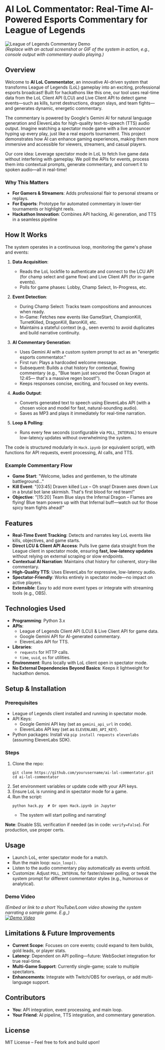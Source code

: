 # AI LoL Commentator: Real-Time AI-Powered Esports Commentary for League of Legends

![League of Legends Commentary Demo](https://via.placeholder.com/800x400?text=AI+LoL+Commentator+Demo)  
*(Replace with an actual screenshot or GIF of the system in action, e.g., console output with commentary audio playing.)*

## Overview

Welcome to **AI LoL Commentator**, an innovative AI-driven system that transforms League of Legends (LoL) gameplay into an exciting, professional esports broadcast! Built for hackathons like this one, our tool uses real-time data from the LoL Client API (LCU) and Live Client API to detect game events—such as kills, turret destructions, dragon slays, and team fights—and generates dynamic, energetic commentary. 

The commentary is powered by Google's Gemini AI for natural language generation and ElevenLabs for high-quality text-to-speech (TTS) audio output. Imagine watching a spectator mode game with a live announcer hyping up every play, just like a real esports tournament. This project demonstrates how AI can enhance gaming experiences, making them more immersive and accessible for viewers, streamers, and casual players.

Our core idea: Leverage spectator mode in LoL to fetch live game data without interfering with gameplay. We poll the APIs for events, process them into contextual prompts, generate commentary, and convert it to spoken audio—all in real-time!

### Why This Matters
- **For Gamers & Streamers**: Adds professional flair to personal streams or replays.
- **For Esports**: Prototype for automated commentary in lower-tier tournaments or highlight reels.
- **Hackathon Innovation**: Combines API hacking, AI generation, and TTS in a seamless pipeline

## How It Works

The system operates in a continuous loop, monitoring the game's phase and events:

1. **Data Acquisition**:
   - Reads the LoL lockfile to authenticate and connect to the LCU API (for champ select and game flow) and Live Client API (for in-game events).
   - Polls for game phases: Lobby, Champ Select, In-Progress, etc.

2. **Event Detection**:
   - During Champ Select: Tracks team compositions and announces when ready.
   - In-Game: Fetches new events like GameStart, ChampionKill, TurretKilled, DragonKill, BaronKill, etc.
   - Maintains a stateful context (e.g., seen events) to avoid duplicates and build narrative continuity.

3. **AI Commentary Generation**:
   - Uses Gemini AI with a custom system prompt to act as an "energetic esports commentator."
   - First run: Plays a hardcoded welcome message.
   - Subsequent: Builds a chat history for contextual, flowing commentary (e.g., "Blue team just secured the Ocean Dragon at 12:45— that's a massive regen boost!").
   - Keeps responses concise, exciting, and focused on key events.

4. **Audio Output**:
   - Converts generated text to speech using ElevenLabs API (with a chosen voice and model for fast, natural-sounding audio).
   - Saves as MP3 and plays it immediately for real-time narration.

5. **Loop & Polling**:
   - Runs every few seconds (configurable via `POLL_INTERVAL`) to ensure low-latency updates without overwhelming the system.

The code is structured modularly in `Hack.ipynb` (or equivalent script), with functions for API requests, event processing, AI calls, and TTS.

### Example Commentary Flow
- **Game Start**: "Welcome, ladies and gentlemen, to the ultimate battleground..."
- **Kill Event**: "[03:45] Draven killed Lux – Oh snap! Draven axes down Lux in a brutal bot lane skirmish. That's first blood for red team!"
- **Objective**: "[15:20] Team Blue slays the Infernal Dragon – Flames are flying! Blue team powers up with that Infernal buff—watch out for those spicy team fights ahead!"


## Features

- **Real-Time Event Tracking**: Detects and narrates key LoL events like kills, objectives, and game starts.
- **Direct LCU & Client API Access**: Pulls live game data straight from the League client in spectator mode, ensuring **fast, low-latency updates** without relying on external scraping or slow endpoints.
- **Contextual AI Narration**: Maintains chat history for coherent, story-like commentary.
- **High-Quality TTS**: Uses ElevenLabs for expressive, low-latency audio.
- **Spectator-Friendly**: Works entirely in spectator mode—no impact on active players.
- **Extensible**: Easy to add more event types or integrate with streaming tools (e.g., OBS).






## Technologies Used

- **Programming**: Python 3.x
- **APIs**:
  - League of Legends Client API (LCU) & Live Client API for game data.
  - Google Gemini API for AI-generated commentary.
  - ElevenLabs API for TTS.
- **Libraries**:
  - `requests` for HTTP calls.
  - `time`, `uuid`, `os` for utilities.
- **Environment**: Runs locally with LoL client open in spectator mode.
- **No External Dependencies Beyond Basics**: Keeps it lightweight for hackathon demos.

## Setup & Installation

### Prerequisites
- League of Legends client installed and running in spectator mode.
- API Keys:
  - Google Gemini API key (set as `gemini_api_url` in code).
  - ElevenLabs API key (set as `ELEVENLABS_API_KEY`).
- Python packages: Install via `pip install requests elevenlabs` (assuming ElevenLabs SDK).

### Steps
1. Clone the repo:
   ```
   git clone https://github.com/yourusername/ai-lol-commentator.git
   cd ai-lol-commentator
   ```
2. Set environment variables or update code with your API keys.
3. Ensure LoL is running and in spectator mode for a game.
4. Run the script:
   ```
   python hack.py  # Or open Hack.ipynb in Jupyter
   ```
   - The system will start polling and narrating!

**Note**: Disable SSL verification if needed (as in code: `verify=False`). For production, use proper certs.

## Usage

- Launch LoL, enter spectator mode for a match.
- Run the main loop: `main_loop()`.
- Listen to the audio commentary play automatically as events unfold.
- Customize: Adjust `POLL_INTERVAL` for faster/slower polling, or tweak the system prompt for different commentator styles (e.g., humorous or analytical).

### Demo Video
*(Embed or link to a short YouTube/Loom video showing the system narrating a sample game. E.g.,)  
[![Demo Video](https://img.youtube.com/vi/YOUR_VIDEO_ID/0.jpg)](https://www.youtube.com/watch?v=YOUR_VIDEO_ID)*

## Limitations & Future Improvements
- **Current Scope**: Focuses on core events; could expand to item builds, gold leads, or player stats.
- **Latency**: Dependent on API polling—future: WebSocket integration for true real-time.
- **Multi-Game Support**: Currently single-game; scale to multiple spectators.
- **Enhancements**: Integrate with Twitch/OBS for overlays, or add multi-language support.

## Contributors
- **You**: API integration, event processing, and main loop.
- **Your Friend**: AI pipeline, TTS integration, and commentary generation.

## License
MIT License – Feel free to fork and build upon!